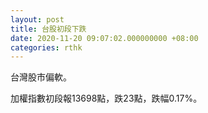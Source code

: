 ```yaml
---
layout: post
title: 台股初段下跌
date: 2020-11-20 09:07:02.000000000 +08:00
categories: rthk
---
```


台灣股市偏軟。

加權指數初段報13698點，跌23點，跌幅0.17%。
